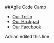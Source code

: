 ##Agile Code Camp
 - [Our Trello](https://trello.com/b/0mkA8t49/agile-front-design)
 - [Our Hackpad](https://agilecodecamp.hackpad.com/Agile-Front-Design-rZ4sc6verwt)
 - [Our Facebook](https://www.facebook.com/photo.php?fbid=10201303542429408&set=o.1507509886131007&type=3&theater)

Adrian edited this line
